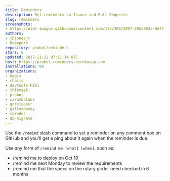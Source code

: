 ```yaml
---
title: Reminders
description: Set reminders on Issues and Pull Requests
slug: reminders
screenshots:
- https://user-images.githubusercontent.com/173/30673997-505a993a-9e77-11e7-8f0f-d5a606816e8e.png
authors:
- jbjonesjr
- bkeepers
repository: probot/reminders
stars: 8
updated: 2017-11-22 07:11:14 UTC
host: https://probot-reminders.herokuapp.com
installations: 60
organizations:
- eggjs
- chaijs
- devtools-html
- thibmaek
- probot
- carambalabs
- goreleaser
- gillesdemey
- coredns
- db-migrate
---
```


Use the `/remind` slash command to set a reminder on any comment box on GitHub and you'll get a ping about it again when the reminder is due.

Use any form of `/remind me [what] [when]`, such as:

- /remind me to deploy on Oct 10
- /remind me next Monday to review the requirements
- /remind me that the specs on the rotary girder need checked in 6 months
